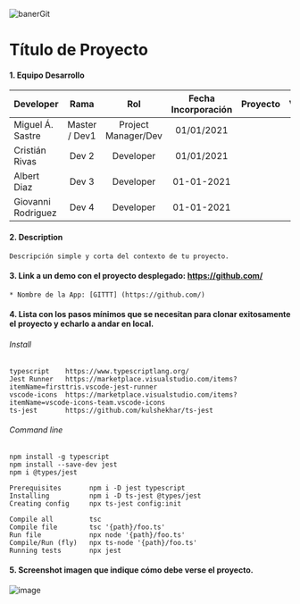 ![banerGit](https://user-images.githubusercontent.com/16636086/106938115-ded34680-671e-11eb-8de4-35fd6d00868a.png)

# Título de Proyecto

#### 1. Equipo Desarrollo 

| Developer | Rama | Rol | Fecha Incorporación | Proyecto | Versión |
| --- | :---:  | :---:  | :---:  | :---: | :---:  |
| Miguel Á. Sastre | Master / Dev1 | Project Manager/Dev | 01/01/2021 |   |   |
| Cristián Rivas | Dev 2 |  Developer| 01/01/2021 |   |   |
| Albert Diaz | Dev 3 |  Developer| 01-01-2021 |   |   |
| Giovanni Rodriguez | Dev 4 |  Developer| 01-01-2021 |   |   |

#### 2. Description
```
Descripción simple y corta del contexto de tu proyecto.
```

#### 3. Link a un demo con el proyecto desplegado: https://github.com/

```
* Nombre de la App: [GITTT] (https://github.com/)
```
#### 4. Lista con los pasos mínimos que se necesitan para clonar exitosamente el proyecto y echarlo a andar en local.

###### Install
```
typescript    https://www.typescriptlang.org/
Jest Runner   https://marketplace.visualstudio.com/items?itemName=firsttris.vscode-jest-runner
vscode-icons  https://marketplace.visualstudio.com/items?itemName=vscode-icons-team.vscode-icons
ts-jest       https://github.com/kulshekhar/ts-jest 
```
###### Command line 
```
npm install -g typescript
npm install --save-dev jest
npm i @types/jest

Prerequisites       npm i -D jest typescript	
Installing          npm i -D ts-jest @types/jest	
Creating config     npx ts-jest config:init	

Compile all         tsc
Compile file        tsc '{path}/foo.ts'
Run file            npx node '{path}/foo.ts'
Compile/Run (fly)   npx ts-node '{path}/foo.ts'
Running tests       npx jest	
```

#### 5. Screenshot imagen que indique cómo debe verse el proyecto.

![image](https://user-images.githubusercontent.com/16636086/106936120-7aaf8300-671c-11eb-9ed2-79fe80608f50.png)





